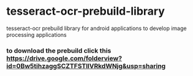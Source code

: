 # tesseract-ocr-prebuild-library
tesseract-ocr prebuild library for  android applications to develop image  processing applications


### to download the prebuild click this https://drive.google.com/folderview?id=0Bw5tihzaggSCZTFSTllVRkdWNjg&usp=sharing
